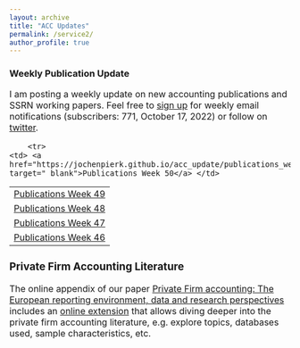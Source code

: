 ```yaml
---
layout: archive
title: "ACC Updates"
permalink: /service2/
author_profile: true
---
```

<!-- Global site tag (gtag.js) - Google Analytics -->
<script async src="https://www.googletagmanager.com/gtag/js?id=G-05633BF9HL"></script>
<script>
  window.dataLayer = window.dataLayer || [];
  function gtag(){dataLayer.push(arguments);}
  gtag('js', new Date());

   gtag('config', 'G-05633BF9HL', {'anonymize_ip': true});
</script> 
 


<h3> Weekly Publication Update </h3>
<font size="3"> 
I am posting a weekly update on new accounting publications and SSRN working papers. Feel free to <a href="https://jochenpierk.github.io/acc_update/subscribe.html" target="_blank">sign up</a> for weekly email notifications (subscribers: 771, October 17, 2022) or follow on <a href="https://twitter.com/updates_acc?lang=en" target="_blank">twitter</a>. 

 <p> </p>

  
 <table style="width:100%">   
  
    
        <tr> 
    <td> <a href="https://jochenpierk.github.io/acc_update/publications_week50.html" target="_blank">Publications Week 50</a> </td> 
   </tr>  
   <tr> 
    <td> <a href="https://jochenpierk.github.io/acc_update/publications_week49.html" target="_blank">Publications Week 49</a> </td> 
   </tr>   
   <tr> 
    <td> <a href="https://jochenpierk.github.io/acc_update/publications_week48.html" target="_blank">Publications Week 48</a> </td> 
   </tr>   
   <tr> 
    <td> <a href="https://jochenpierk.github.io/acc_update/publications_week47.html" target="_blank">Publications Week 47</a> </td> 
   </tr>  
   <tr> 
    <td> <a href="https://jochenpierk.github.io/acc_update/publications_week46.html" target="_blank">Publications Week 46</a> </td> 
   </tr>       
 
 


   
 </table>

   
 <p> </p>

  
  
   <h3> Private Firm Accounting Literature </h3>
<font size="3">
 The online appendix of our paper <a href="https://www.tandfonline.com/doi/full/10.1080/00014788.2021.1982670" target="_blank">Private Firm accounting: The European reporting environment, data and research perspectives</a> includes an <a href="https://trr266.wiwi.hu-berlin.de/shiny/pfirmacclit/" target="_blank">online extension</a> that allows diving deeper into the private firm accounting literature, e.g. explore topics, databases used, sample characteristics, etc. 
   
    
